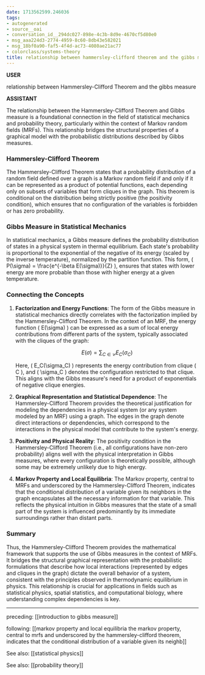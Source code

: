 ```yaml
---
date: 1713562599.246036
tags:
- autogenerated
- source__oai
- conversation_id__294dc027-898e-4c3b-8d9e-4670cf5d80e0
- msg_aaa224d3-2774-4959-8c60-8db43e582021
- msg_18bf0a90-faf5-4f4d-ac73-4080ae21ac77
- colorclass/systems-theory
title: relationship between hammersley-clifford theorem and the gibbs measure
---
```


**USER**

relationship between Hammersley-Clifford Theorem and the gibbs measure


**ASSISTANT**

The relationship between the Hammersley-Clifford Theorem and Gibbs measure is a foundational connection in the field of statistical mechanics and probability theory, particularly within the context of Markov random fields (MRFs). This relationship bridges the structural properties of a graphical model with the probabilistic distributions described by Gibbs measures.

### Hammersley-Clifford Theorem

The Hammersley-Clifford Theorem states that a probability distribution of a random field defined over a graph is a Markov random field if and only if it can be represented as a product of potential functions, each depending only on subsets of variables that form cliques in the graph. This theorem is conditional on the distribution being strictly positive (the positivity condition), which ensures that no configuration of the variables is forbidden or has zero probability.

### Gibbs Measure in Statistical Mechanics

In statistical mechanics, a Gibbs measure defines the probability distribution of states in a physical system in thermal equilibrium. Each state's probability is proportional to the exponential of the negative of its energy (scaled by the inverse temperature), normalized by the partition function. This form, \( P(\sigma) = \frac{e^{-\beta E(\sigma)}}{Z} \), ensures that states with lower energy are more probable than those with higher energy at a given temperature.

### Connecting the Concepts

1. **Factorization and Energy Functions**: The form of the Gibbs measure in statistical mechanics directly correlates with the factorization implied by the Hammersley-Clifford Theorem. In the context of an MRF, the energy function \( E(\sigma) \) can be expressed as a sum of local energy contributions from different parts of the system, typically associated with the cliques of the graph:
   
   $$
   E(\sigma) = \sum_{C \in \mathcal{C}} E_C(\sigma_C)
   $$
   
   Here, \( E_C(\sigma_C) \) represents the energy contribution from clique \( C \), and \( \sigma_C \) denotes the configuration restricted to that clique. This aligns with the Gibbs measure's need for a product of exponentials of negative clique energies.

2. **Graphical Representation and Statistical Dependence**: The Hammersley-Clifford Theorem provides the theoretical justification for modeling the dependencies in a physical system (or any system modeled by an MRF) using a graph. The edges in the graph denote direct interactions or dependencies, which correspond to the interactions in the physical model that contribute to the system's energy.

3. **Positivity and Physical Reality**: The positivity condition in the Hammersley-Clifford Theorem (i.e., all configurations have non-zero probability) aligns well with the physical interpretation in Gibbs measures, where every configuration is theoretically possible, although some may be extremely unlikely due to high energy.

4. **Markov Property and Local Equilibria**: The Markov property, central to MRFs and underscored by the Hammersley-Clifford Theorem, indicates that the conditional distribution of a variable given its neighbors in the graph encapsulates all the necessary information for that variable. This reflects the physical intuition in Gibbs measures that the state of a small part of the system is influenced predominantly by its immediate surroundings rather than distant parts.

### Summary

Thus, the Hammersley-Clifford Theorem provides the mathematical framework that supports the use of Gibbs measures in the context of MRFs. It bridges the structural graphical representation with the probabilistic formulations that describe how local interactions (represented by edges and cliques in the graph) dictate the overall behavior of a system, consistent with the principles observed in thermodynamic equilibrium in physics. This relationship is crucial for applications in fields such as statistical physics, spatial statistics, and computational biology, where understanding complex dependencies is key.


---

preceding: [[introduction to gibbs measure]]  


following: [[markov property and local equilibria the markov property, central to mrfs and underscored by the hammersley-clifford theorem, indicates that the conditional distribution of a variable given its neighb]]

See also: [[statistical physics]]


See also: [[probability theory]]